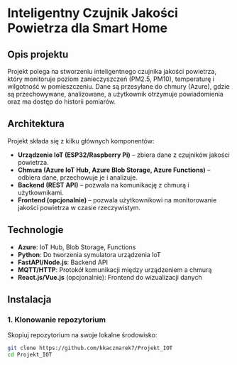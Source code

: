 # Inteligentny Czujnik Jakości Powietrza dla Smart Home

## Opis projektu

Projekt polega na stworzeniu inteligentnego czujnika jakości powietrza, który monitoruje poziom zanieczyszczeń (PM2.5, PM10), temperaturę i wilgotność w pomieszczeniu. Dane są przesyłane do chmury (Azure), gdzie są przechowywane, analizowane, a użytkownik otrzymuje powiadomienia oraz ma dostęp do historii pomiarów.

## Architektura

Projekt składa się z kilku głównych komponentów:

- **Urządzenie IoT (ESP32/Raspberry Pi)** – zbiera dane z czujników jakości powietrza.
- **Chmura (Azure IoT Hub, Azure Blob Storage, Azure Functions)** – odbiera dane, przechowuje je i analizuje.
- **Backend (REST API)** – pozwala na komunikację z chmurą i użytkownikami.
- **Frontend (opcjonalnie)** – pozwala użytkownikowi na monitorowanie jakości powietrza w czasie rzeczywistym.

## Technologie

- **Azure**: IoT Hub, Blob Storage, Functions
- **Python**: Do tworzenia symulatora urządzenia IoT
- **FastAPI/Node.js**: Backend API
- **MQTT/HTTP**: Protokół komunikacji między urządzeniem a chmurą
- **React.js/Vue.js** (opcjonalnie): Frontend do wizualizacji danych

## Instalacja

### 1. Klonowanie repozytorium
Skopiuj repozytorium na swoje lokalne środowisko:
```bash
git clone https://github.com/kkaczmarek7/Projekt_IOT
cd Projekt_IOT
